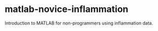 matlab-novice-inflammation
==========================

Introduction to MATLAB for non-programmers using inflammation data.
